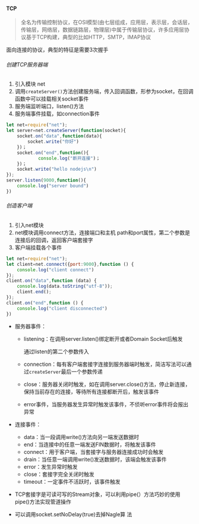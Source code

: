 #### TCP

> 全名为传输控制协议，在OSI模型(由七层组成，应用层，表示层，会话层，传输层，网络层，数据链路层，物理层)中属于传输层协议，许多应用层协议基于TCP构建，典型的比如HTTP，SMTP，IMAP协议

面向连接的协议，典型的特征是需要3次握手

###### 创建TCP服务器端

1. 引入模块 net
2. 调用`createServer()`方法创建服务端，传入回调函数，形参为socket，在回调函数中可以挂载相关socket事件
3. 服务端监听端口，listen()方法
4. 服务端事件挂载，如connection事件

```javascript
let net=require("net");
let server=net.createServer(function(socket){
    socket.on("data",function(data){
        socket.write("你好")
    })；
    socket.on("end",function(){
        	console.log("断开连接")；
    })；
    socket.write("hello nodejs\n")
});
server.listen(9000,function(){
    console.log("server bound")
})
```

###### 创造客户端

1. 引入net模块
2. net模块调用connect方法，连接端口和主机 path和port属性，第二个参数是连接后的回调，返回客户端套接字
3. 客户端挂载各个事件

```javascript
let net=require("net");
let client=net.connect({port:9000},function () {
    console.log("client connect")
});
client.on("data",function (data) {
    console.log(data.toString("utf-8"));
    client.end();
});
client.on("end",function () {
    console.log("client disconnected")
})
```

- 服务器事件：

  - listening：在调用server.listen()绑定断开或者Domain Socket后触发

    通过listen的第二个参数传入

  - connection：每有客户端套接字连接到服务器端时触发，简洁写法可以通过`createServer`最后一个参数传递

  - close：服务器关闭时触发，如在调用server.close()方法，停止新连接，保持当前存在的连接，等待所有连接都断开后，触发该事件

  - error事件，当服务器发生异常时触发该事件，不侦听error事件将会报出异常

- 连接事件：

  - data：当一段调用write()方法向另一端发送数据时
  - end：当连接中的任意一端发送FIN数据时，将触发该事件
  - connect：用于客户端，当套接字与服务器连接成功时会触发
  - drain：当任意一端调用write()发送数据时，该端会触发该事件
  - error：发生异常时触发
  - close：套接字完全关闭时触发
  - timeout：一定事件不活跃时，该事件触发

- TCP套接字是可读可写的Stream对象，可以利用pipe(）方法巧妙的使用pipe()方法实现管道操作

- 可以调用socket.setNoDelay(true)去掉Nagle算
  法